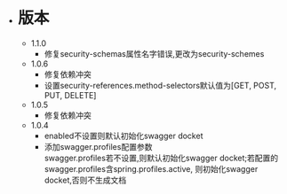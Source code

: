 - # 版本
  - 1.1.0
    - 修复security-schemas​属性名字错误,更改为security-schemes
  - 1.0.6
    - 修复依赖冲突
    - 设置security-references.method-selectors默认值为[GET, POST, PUT, DELETE]
  - 1.0.5
    - 修复依赖冲突
  - 1.0.4
    - enabled不设置则默认初始化swagger docket
    - 添加swagger.profiles配置参数<br>
      swagger.profiles若不设置,则默认初始化swagger docket;若配置的swagger.profiles含spring.profiles.active,
      则初始化swagger docket,否则不生成文档